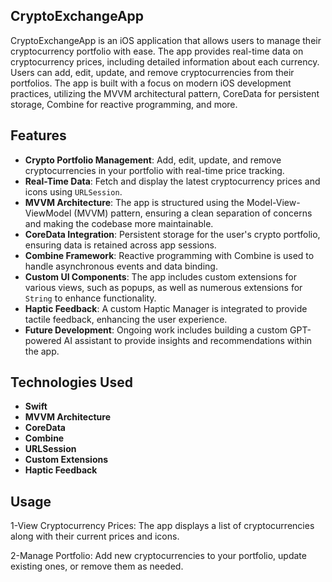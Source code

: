 ## CryptoExchangeApp
CryptoExchangeApp is an iOS application that allows users to manage their cryptocurrency portfolio with ease. The app provides real-time data on cryptocurrency prices, including detailed information about each currency. Users can add, edit, update, and remove cryptocurrencies from their portfolios. The app is built with a focus on modern iOS development practices, utilizing the MVVM architectural pattern, CoreData for persistent storage, Combine for reactive programming, and more.

## Features

- **Crypto Portfolio Management**: Add, edit, update, and remove cryptocurrencies in your portfolio with real-time price tracking.
- **Real-Time Data**: Fetch and display the latest cryptocurrency prices and icons using `URLSession`.
- **MVVM Architecture**: The app is structured using the Model-View-ViewModel (MVVM) pattern, ensuring a clean separation of concerns and making the codebase more maintainable.
- **CoreData Integration**: Persistent storage for the user's crypto portfolio, ensuring data is retained across app sessions.
- **Combine Framework**: Reactive programming with Combine is used to handle asynchronous events and data binding.
- **Custom UI Components**: The app includes custom extensions for various views, such as popups, as well as numerous extensions for `String` to enhance functionality.
- **Haptic Feedback**: A custom Haptic Manager is integrated to provide tactile feedback, enhancing the user experience.
- **Future Development**: Ongoing work includes building a custom GPT-powered AI assistant to provide insights and recommendations within the app.

## Technologies Used
- **Swift**
- **MVVM Architecture**
- **CoreData**
- **Combine**
- **URLSession**
- **Custom Extensions**
- **Haptic Feedback**


## Usage
1-View Cryptocurrency Prices: The app displays a list of cryptocurrencies along with their current prices and icons.

2-Manage Portfolio: Add new cryptocurrencies to your portfolio, update existing ones, or remove them as needed.
